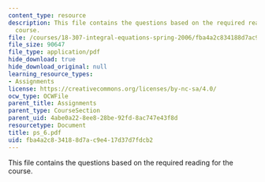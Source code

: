 ```yaml
---
content_type: resource
description: This file contains the questions based on the required reading for the
  course.
file: /courses/18-307-integral-equations-spring-2006/fba4a2c834188d7ac9e417d37d7fdcb2_ps_6.pdf
file_size: 90647
file_type: application/pdf
hide_download: true
hide_download_original: null
learning_resource_types:
- Assignments
license: https://creativecommons.org/licenses/by-nc-sa/4.0/
ocw_type: OCWFile
parent_title: Assignments
parent_type: CourseSection
parent_uid: 4abe0a22-8ee8-28be-92fd-8ac747e43f8d
resourcetype: Document
title: ps_6.pdf
uid: fba4a2c8-3418-8d7a-c9e4-17d37d7fdcb2
---
```

This file contains the questions based on the required reading for the course.